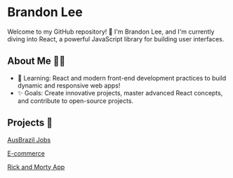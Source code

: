 # Brandon Lee

Welcome to my GitHub repository! 👋 I'm Brandon Lee, and I'm currently diving into React, a powerful JavaScript library for building user interfaces.

## About Me 🧑‍💻
- 🌱 Learning: React and modern front-end development practices to build dynamic and responsive web apps!
- ✨ Goals: Create innovative projects, master advanced React concepts, and contribute to open-source projects.

## Projects 🚀

[AusBrazil Jobs](https://ausbrazil-jobs.vercel.app/jobs)

[E-commerce](https://techlee.vercel.app/)

[Rick and Morty App](https://github.com/BrandonLeeee/rickandmorty/tree/master)
